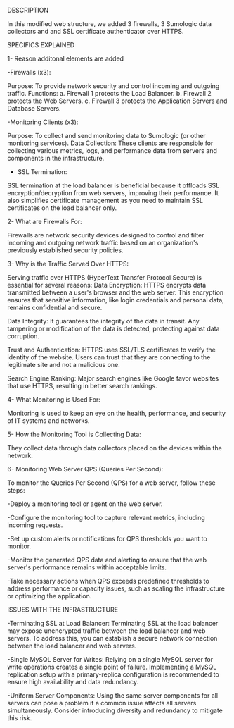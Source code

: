 DESCRIPTION

In this modified web structure, we added 3 firewalls, 3 Sumologic data collectors and and SSL certificate authenticator over HTTPS.

SPECIFICS EXPLAINED

1- Reason additonal elements are added

-Firewalls (x3):

Purpose: To provide network security and control incoming and outgoing traffic.
Functions:
a. Firewall 1 protects the Load Balancer.
b. Firewall 2 protects the Web Servers.
c. Firewall 3 protects the Application Servers and Database Servers.

-Monitoring Clients (x3):

Purpose: To collect and send monitoring data to Sumologic (or other monitoring services).
Data Collection: These clients are responsible for collecting various metrics, logs, and performance data from servers and components in the infrastructure.

- SSL Termination: 

SSL termination at the load balancer is beneficial because it offloads SSL encryption/decryption from web servers, improving their performance. It also simplifies certificate management as you need to maintain SSL certificates on the load balancer only.

2- What are Firewalls For:

Firewalls are network security devices designed to control and filter incoming and outgoing network traffic based on an organization's previously established security policies.

3- Why is the Traffic Served Over HTTPS:

Serving traffic over HTTPS (HyperText Transfer Protocol Secure) is essential for several reasons:
Data Encryption: HTTPS encrypts data transmitted between a user's browser and the web server. This encryption ensures that sensitive information, like login credentials and personal data, remains confidential and secure.

Data Integrity: It guarantees the integrity of the data in transit. Any tampering or modification of the data is detected, protecting against data corruption.

Trust and Authentication: HTTPS uses SSL/TLS certificates to verify the identity of the website. Users can trust that they are connecting to the legitimate site and not a malicious one.

Search Engine Ranking: Major search engines like Google favor websites that use HTTPS, resulting in better search rankings.


4- What Monitoring is Used For:

Monitoring is used to keep an eye on the health, performance, and security of IT systems and networks. 

5- How the Monitoring Tool is Collecting Data:

They collect data through data collectors placed on the devices within the network.

6- Monitoring Web Server QPS (Queries Per Second):

To monitor the Queries Per Second (QPS) for a web server, follow these steps:

-Deploy a monitoring tool or agent on the web server.

-Configure the monitoring tool to capture relevant metrics, including incoming requests.

-Set up custom alerts or notifications for QPS thresholds you want to monitor.

-Monitor the generated QPS data and alerting to ensure that the web server's performance remains within acceptable limits.

-Take necessary actions when QPS exceeds predefined thresholds to address performance or capacity issues, such as scaling the infrastructure or optimizing the application.

ISSUES WITH THE INFRASTRUCTURE

-Terminating SSL at Load Balancer: Terminating SSL at the load balancer may expose unencrypted traffic between the load balancer and web servers. To address this, you can establish a secure network connection between the load balancer and web servers.

-Single MySQL Server for Writes: Relying on a single MySQL server for write operations creates a single point of failure. Implementing a MySQL replication setup with a primary-replica configuration is recommended to ensure high availability and data redundancy.

-Uniform Server Components: Using the same server components for all servers can pose a problem if a common issue affects all servers simultaneously. Consider introducing diversity and redundancy to mitigate this risk.
